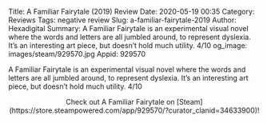 Title: A Familiar Fairytale (2019) Review
Date: 2020-05-19 00:35
Category: Reviews
Tags: negative review
Slug: a-familiar-fairytale-2019
Author: Hexadigital
Summary: A Familiar Fairytale is an experimental visual novel where the words and letters are all jumbled around, to represent dyslexia. It’s an interesting art piece, but doesn’t hold much utility. 4/10
og_image: images/steam/929570.jpg
Appid: 929570

A Familiar Fairytale is an experimental visual novel where the words and letters are all jumbled around, to represent dyslexia. It’s an interesting art piece, but doesn’t hold much utility. 4/10

<center>Check out A Familiar Fairytale on [Steam](https://store.steampowered.com/app/929570/?curator_clanid=34633900)!</center>
